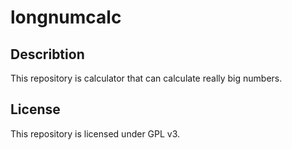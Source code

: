 # longnumcalc
## Describtion
This repository is calculator that can calculate really big numbers.

## License
This repository is licensed under GPL v3.
